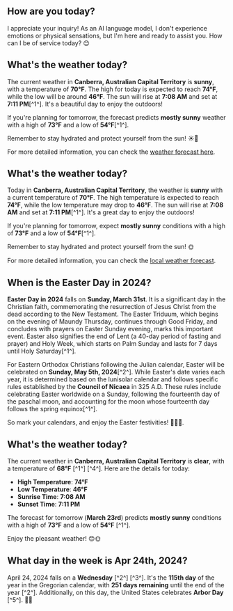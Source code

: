 
## How are you today?
I appreciate your inquiry! As an AI language model, I don't experience emotions or physical sensations, but I'm here and ready to assist you. How can I be of service today? 😊
## What's the weather today?
The current weather in **Canberra, Australian Capital Territory** is **sunny**, with a temperature of **70°F**. The high for today is expected to reach **74°F**, while the low will be around **46°F**. The sun will rise at **7:08 AM** and set at **7:11 PM**[^1^]. It's a beautiful day to enjoy the outdoors!

If you're planning for tomorrow, the forecast predicts **mostly sunny** weather with a high of **73°F** and a low of **54°F**[^1^].

Remember to stay hydrated and protect yourself from the sun! ☀️🌿

For more detailed information, you can check the [weather forecast here](^1^).
## What's the weather today?
Today in **Canberra, Australian Capital Territory**, the weather is **sunny** with a current temperature of **70°F**. The high temperature is expected to reach **74°F**, while the low temperature may drop to **46°F**. The sun will rise at **7:08 AM** and set at **7:11 PM**[^1^]. It's a great day to enjoy the outdoors!

If you're planning for tomorrow, expect **mostly sunny** conditions with a high of **73°F** and a low of **54°F**[^1^].

Remember to stay hydrated and protect yourself from the sun! 🌞

For more detailed information, you can check the [local weather forecast](^1^).
## When is the Easter Day in 2024?
**Easter Day in 2024** falls on **Sunday, March 31st**. It is a significant day in the Christian faith, commemorating the resurrection of Jesus Christ from the dead according to the New Testament. The Easter Triduum, which begins on the evening of Maundy Thursday, continues through Good Friday, and concludes with prayers on Easter Sunday evening, marks this important event. Easter also signifies the end of Lent (a 40-day period of fasting and prayer) and Holy Week, which starts on Palm Sunday and lasts for 7 days until Holy Saturday[^1^].

For Eastern Orthodox Christians following the Julian calendar, Easter will be celebrated on **Sunday, May 5th, 2024**[^2^]. While Easter's date varies each year, it is determined based on the lunisolar calendar and follows specific rules established by the **Council of Nicaea** in 325 A.D. These rules include celebrating Easter worldwide on a Sunday, following the fourteenth day of the paschal moon, and accounting for the moon whose fourteenth day follows the spring equinox[^1^].

So mark your calendars, and enjoy the Easter festivities! 🐣🌸🙏.
## What's the weather today?
The current weather in **Canberra, Australian Capital Territory** is **clear**, with a temperature of **68°F** [^1^] [^4^]. Here are the details for today:

- **High Temperature**: **74°F**
- **Low Temperature**: **46°F**
- **Sunrise Time**: **7:08 AM**
- **Sunset Time**: **7:11 PM**

The forecast for tomorrow (**March 23rd**) predicts **mostly sunny** conditions with a high of **73°F** and a low of **54°F** [^1^].

Enjoy the pleasant weather! 😊🌞
## What day in the week is Apr 24th, 2024?
April 24, 2024 falls on a **Wednesday** [^2^] [^3^]. It's the **115th day** of the year in the Gregorian calendar, with **251 days remaining** until the end of the year [^2^]. Additionally, on this day, the United States celebrates **Arbor Day** [^5^]. 🌳🌿